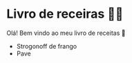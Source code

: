 # Livro de receiras :man_cook:

Olá! Bem vindo ao meu livro de receitas :wave:

- Strogonoff de frango
- Pave